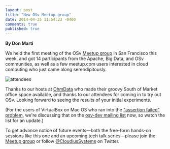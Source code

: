```yaml
---
layout: post
title: "New OSv Meetup group"
date: 2014-04-25 11:54:23 -0400
comments: true
published: true
---
```


**By Don Marti**

We held the first meeting of the OSv [Meetup group](http://www.meetup.com/OSv-Developer-Meetup/) in San Francisco this week, and got 14 participants from the Apache, Big Data, and OSv communities, as well as a few meetup.com users interested in cloud computing who just came along serendipitously.

![attendees](blog/images/meetup.jpg)

Thanks to our hosts at [OhmData](http://ohmdata.com/) who made their groovy South of Market office space available, and thanks to our attendees for coming in to try out OSv.  Looking forward to seeing the results of your initial experiments.

(For the users of VirtualBox on Mac OS who ran into the ["assertion failed" problem](https://groups.google.com/forum/#!topic/osv-dev/yobHBsusLN8), we're discussing that on the [osv-dev mailing list](https://groups.google.com/forum/#!forum/osv-dev) now, so watch the list for an update.)

To get advance notice of future events&mdash;both the free-form hands-on sessions like this one and an upcoming tech talk series&mdash;please join the [Meetup group](http://www.meetup.com/OSv-Developer-Meetup/) or follow [@CloudiusSystems](https://twitter.com/CloudiusSystems) on Twitter.


